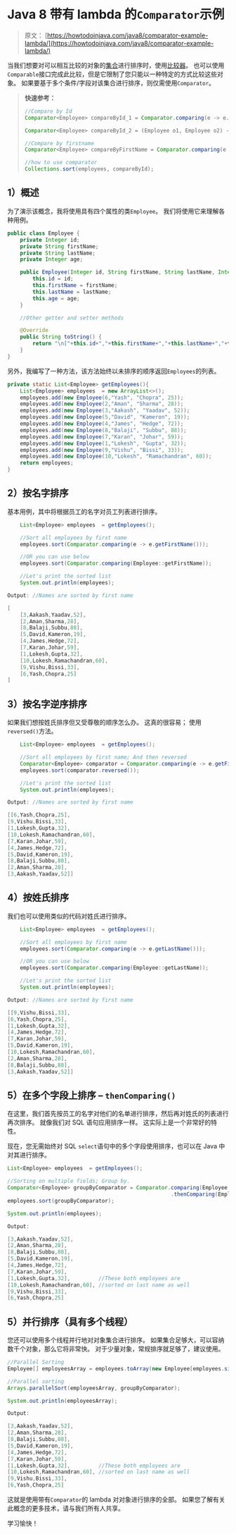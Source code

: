 # Java 8 带有 lambda 的`Comparator`示例

> 原文： [https://howtodoinjava.com/java8/comparator-example-lambda/](https://howtodoinjava.com/java8/comparator-example-lambda/)

当我们想要对可以相互比较的对象的[集合](//howtodoinjava.com/java/collections/useful-java-collection-interview-questions/ "Useful java collection interview questions")进行排序时，使用[比较器](https://docs.oracle.com/javase/10/docs/api/java/util/Comparator.html)。 也可以使用`Comparable`接口完成此比较，但是它限制了您只能以一种特定的方式比较这些对象。 如果要基于多个条件/字段对该集合进行排序，则仅需使用`Comparator`。

> **快速参考：**
> 
> ```java
> //Compare by Id
> Comparator<Employee> compareById_1 = Comparator.comparing(e -> e.getId());
> 
> Comparator<Employee> compareById_2 = (Employee o1, Employee o2) -> o1.getId().compareTo( o2.getId() );
> 
> //Compare by firstname
> Comparator<Employee> compareByFirstName = Comparator.comparing(e -> e.getFirstName());
> 
> //how to use comparator
> Collections.sort(employees, compareById);
> ```

## 1）概述

为了演示该概念，我将使用具有四个属性的类`Employee`。 我们将使用它来理解各种用例。

```java
public class Employee {
    private Integer id;
    private String firstName;
    private String lastName;
    private Integer age;

    public Employee(Integer id, String firstName, String lastName, Integer age){
        this.id = id;
        this.firstName = firstName;
        this.lastName = lastName;
        this.age = age;
    }

	//Other getter and setter methods

	@Override
    public String toString() {
        return "\n["+this.id+","+this.firstName+","+this.lastName+","+this.age+"]"; 
    }
}

```

另外，我编写了一种方法，该方法始终以未排序的顺序返回`Employees`的列表。

```java
private static List<Employee> getEmployees(){
	List<Employee> employees  = new ArrayList<>();
	employees.add(new Employee(6,"Yash", "Chopra", 25));
	employees.add(new Employee(2,"Aman", "Sharma", 28));
	employees.add(new Employee(3,"Aakash", "Yaadav", 52));
	employees.add(new Employee(5,"David", "Kameron", 19));
	employees.add(new Employee(4,"James", "Hedge", 72));
	employees.add(new Employee(8,"Balaji", "Subbu", 88));
	employees.add(new Employee(7,"Karan", "Johar", 59));
	employees.add(new Employee(1,"Lokesh", "Gupta", 32));
	employees.add(new Employee(9,"Vishu", "Bissi", 33));
	employees.add(new Employee(10,"Lokesh", "Ramachandran", 60));
	return employees;
}

```

## 2）按名字排序

基本用例，其中将根据员工的名字对员工列表进行排序。

```java
	List<Employee> employees  = getEmployees();

	//Sort all employees by first name
	employees.sort(Comparator.comparing(e -> e.getFirstName()));

	//OR you can use below
	employees.sort(Comparator.comparing(Employee::getFirstName));

	//Let's print the sorted list
	System.out.println(employees);

Output: //Names are sorted by first name

[
	[3,Aakash,Yaadav,52], 
	[2,Aman,Sharma,28], 
	[8,Balaji,Subbu,88], 
	[5,David,Kameron,19], 
	[4,James,Hedge,72], 
	[7,Karan,Johar,59], 
	[1,Lokesh,Gupta,32], 
	[10,Lokesh,Ramachandran,60], 
	[9,Vishu,Bissi,33], 
	[6,Yash,Chopra,25]
]

```

## 3）按名字逆序排序

如果我们想按姓氏排序但又受尊敬的顺序怎么办。 这真的很容易； 使用`reversed()`方法。

```java
	List<Employee> employees  = getEmployees();

	//Sort all employees by first name; And then reversed
	Comparator<Employee> comparator = Comparator.comparing(e -> e.getFirstName());
	employees.sort(comparator.reversed());

	//Let's print the sorted list
	System.out.println(employees);

Output: //Names are sorted by first name

[[6,Yash,Chopra,25], 
[9,Vishu,Bissi,33], 
[1,Lokesh,Gupta,32], 
[10,Lokesh,Ramachandran,60], 
[7,Karan,Johar,59], 
[4,James,Hedge,72], 
[5,David,Kameron,19], 
[8,Balaji,Subbu,88], 
[2,Aman,Sharma,28], 
[3,Aakash,Yaadav,52]]

```

## 4）按姓氏排序

我们也可以使用类似的代码对姓氏进行排序。

```java
	List<Employee> employees  = getEmployees();

	//Sort all employees by first name
	employees.sort(Comparator.comparing(e -> e.getLastName()));

	//OR you can use below
	employees.sort(Comparator.comparing(Employee::getLastName));

	//Let's print the sorted list
	System.out.println(employees);

Output: //Names are sorted by first name

[[9,Vishu,Bissi,33], 
[6,Yash,Chopra,25], 
[1,Lokesh,Gupta,32], 
[4,James,Hedge,72], 
[7,Karan,Johar,59], 
[5,David,Kameron,19], 
[10,Lokesh,Ramachandran,60], 
[2,Aman,Sharma,28], 
[8,Balaji,Subbu,88], 
[3,Aakash,Yaadav,52]]

```

## 5）在多个字段上排序 – `thenComparing()`

在这里，我们首先按员工的名字对他们的名单进行排序，然后再对姓氏的列表进行再次排序。 就像我们对 SQL 语句应用排序一样。 这实际上是一个非常好的特性。

现在，您无需始终对 SQL `select`语句中的多个字段使用排序，也可以在 Java 中对其进行排序。

```java
List<Employee> employees  = getEmployees();

//Sorting on multiple fields; Group by.
Comparator<Employee> groupByComparator = Comparator.comparing(Employee::getFirstName)
													.thenComparing(Employee::getLastName);
employees.sort(groupByComparator);

System.out.println(employees);

Output:

[3,Aakash,Yaadav,52], 
[2,Aman,Sharma,28], 
[8,Balaji,Subbu,88], 
[5,David,Kameron,19], 
[4,James,Hedge,72], 
[7,Karan,Johar,59], 
[1,Lokesh,Gupta,32], 		 //These both employees are 
[10,Lokesh,Ramachandran,60], //sorted on last name as well
[9,Vishu,Bissi,33], 
[6,Yash,Chopra,25]

```

## 5）并行排序（具有多个线程）

您还可以使用多个线程并行地对对象集合进行排序。 如果集合足够大，可以容纳数千个对象，那么它将非常快。 对于少量对象，常规排序就足够了，建议使用。

```java
//Parallel Sorting
Employee[] employeesArray = employees.toArray(new Employee[employees.size()]);

//Parallel sorting
Arrays.parallelSort(employeesArray, groupByComparator);

System.out.println(employeesArray);

Output:

[3,Aakash,Yaadav,52], 
[2,Aman,Sharma,28], 
[8,Balaji,Subbu,88], 
[5,David,Kameron,19], 
[4,James,Hedge,72], 
[7,Karan,Johar,59], 
[1,Lokesh,Gupta,32], 		 //These both employees are 
[10,Lokesh,Ramachandran,60], //sorted on last name as well
[9,Vishu,Bissi,33], 
[6,Yash,Chopra,25]

```

这就是使用带有`Comparator`的 lambda 对对象进行排序的全部。 如果您了解有关此概念的更多技术，请与我们所有人共享。

学习愉快！